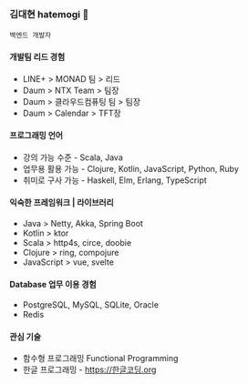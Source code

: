 ### 김대현 hatemogi 👋

    백엔드 개발자

#### 개발팀 리드 경험
* LINE+ > MONAD 팀 > 리드
* Daum > NTX Team > 팀장
* Daum > 클라우드컴퓨팅 팀 > 팀장
* Daum > Calendar > TFT장

#### 프로그래밍 언어 
* 강의 가능 수준 - Scala, Java
* 업무용 활용 가능 - Clojure, Kotlin, JavaScript, Python, Ruby
* 취미로 구사 가능 - Haskell, Elm, Erlang, TypeScript 

#### 익숙한 프레임워크 | 라이브러리

* Java > Netty, Akka, Spring Boot
* Kotlin > ktor
* Scala > http4s, circe, doobie
* Clojure > ring, compojure
* JavaScript > vue, svelte

#### Database 업무 이용 경험
* PostgreSQL, MySQL, SQLite, Oracle
* Redis

#### 관심 기술
* 함수형 프로그래밍 Functional Programming
* 한글 프로그래밍 - https://한글코딩.org
 
<!--
**hatemogi/hatemogi** is a ✨ _special_ ✨ repository because its `README.md` (this file) appears on your GitHub profile.

Here are some ideas to get you started:

- 🔭 I’m currently working on ...
- 🌱 I’m currently learning ...
- 👯 I’m looking to collaborate on ...
- 🤔 I’m looking for help with ...
- 💬 Ask me about ...
- 📫 How to reach me: ...
- 😄 Pronouns: ...
- ⚡ Fun fact: ...
-->
